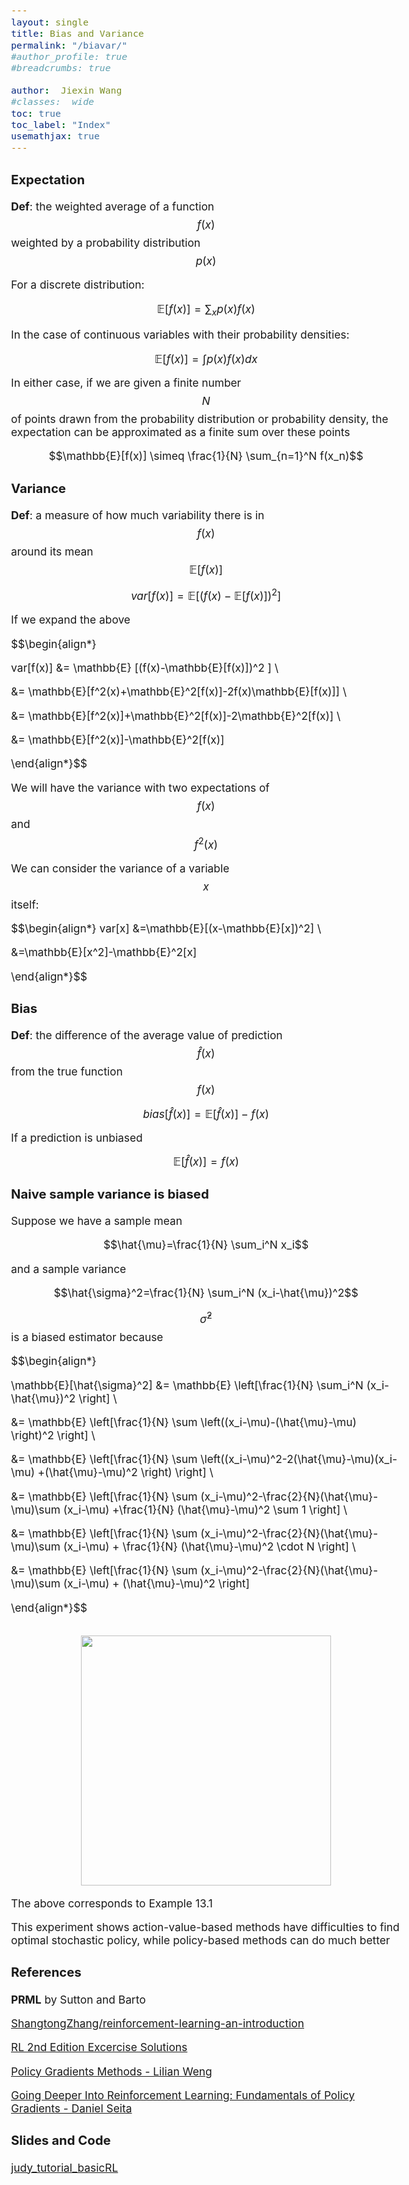 ```yaml
---
layout: single
title: Bias and Variance
permalink: "/biavar/"
#author_profile: true
#breadcrumbs: true

author:  Jiexin Wang
#classes:  wide
toc: true
toc_label: "Index"
usemathjax: true
---
```


<style type="text/css">
  body{
  font-size: 13pt;
  }
</style>



### Expectation

**Def**: the weighted average of a function $$f(x)$$ weighted by a probability distribution $$p(x)$$

For a discrete distribution:

$$\mathbb{E}[f(x)]=\sum_x p(x)f(x)$$

In the case of continuous variables with their probability densities:

$$\mathbb{E}[f(x)]=\int p(x)f(x) dx$$

In either case, if we are given a finite number $$N$$ of points drawn from the probability distribution or probability density, the expectation can be approximated as a finite sum over these points

$$\mathbb{E}[f(x)] \simeq \frac{1}{N} \sum_{n=1}^N f(x_n)$$

### Variance

**Def**: a measure of how much variability there is in $$f(x)$$ around its mean $$\mathbb{E}[f(x)]$$

$$var[f(x)]=\mathbb{E}[(f(x)-\mathbb{E}[f(x)])^2]$$

If we expand the above

$$\begin{align*}

var[f(x)] &= \mathbb{E} [(f(x)-\mathbb{E}[f(x)])^2 ] \\

&= \mathbb{E}[f^2(x)+\mathbb{E}^2[f(x)]-2f(x)\mathbb{E}[f(x)]] \\

&= \mathbb{E}[f^2(x)]+\mathbb{E}^2[f(x)]-2\mathbb{E}^2[f(x)] \\

&= \mathbb{E}[f^2(x)]-\mathbb{E}^2[f(x)]

\end{align*}$$

We will have the variance with two expectations of $$f(x)$$ and $$f^2(x)$$

We can consider the variance of a variable $$x$$ itself:

$$\begin{align*}
var[x] &=\mathbb{E}[(x-\mathbb{E}[x])^2] \\

&=\mathbb{E}[x^2]-\mathbb{E}^2[x]

\end{align*}$$

### Bias

**Def**: the difference of the average value of prediction $$\hat{f}(x)$$ from the true function $$f(x)$$

$$bias[\hat{f}(x)]=\mathbb{E}[\hat{f}(x)]-f(x)$$

If a prediction is unbiased

$$\mathbb{E}[\hat{f}(x)]=f(x)$$

### Naive sample variance is biased

Suppose we have a sample mean  

$$\hat{\mu}=\frac{1}{N} \sum_i^N x_i$$

and a sample variance

$$\hat{\sigma}^2=\frac{1}{N} \sum_i^N (x_i-\hat{\mu})^2$$

$$\hat{\sigma}^2$$ is a biased estimator because

$$\begin{align*}

\mathbb{E}[\hat{\sigma}^2] &= \mathbb{E} \left[\frac{1}{N} \sum_i^N (x_i-\hat{\mu})^2 \right] \\

&= \mathbb{E} \left[\frac{1}{N} \sum \left((x_i-\mu)-(\hat{\mu}-\mu) \right)^2 \right] \\

&= \mathbb{E} \left[\frac{1}{N} \sum \left((x_i-\mu)^2-2(\hat{\mu}-\mu)(x_i-\mu) +(\hat{\mu}-\mu)^2 \right) \right] \\

&= \mathbb{E} \left[\frac{1}{N} \sum (x_i-\mu)^2-\frac{2}{N}(\hat{\mu}-\mu)\sum (x_i-\mu) +\frac{1}{N} (\hat{\mu}-\mu)^2 \sum 1 \right] \\

&= \mathbb{E} \left[\frac{1}{N} \sum (x_i-\mu)^2-\frac{2}{N}(\hat{\mu}-\mu)\sum (x_i-\mu) + \frac{1}{N} (\hat{\mu}-\mu)^2 \cdot N \right] \\

&= \mathbb{E} \left[\frac{1}{N} \sum (x_i-\mu)^2-\frac{2}{N}(\hat{\mu}-\mu)\sum (x_i-\mu) + (\hat{\mu}-\mu)^2 \right]

\end{align*}$$

```python

```

<center><img src="/judy_blog/assets/images/egreedy_shortcorridor.png" width=400></center>

The above corresponds to Example 13.1

This experiment shows action-value-based methods have difficulties to find optimal stochastic policy, while policy-based methods can do much better



### References

**PRML** by Sutton and Barto

[ShangtongZhang/reinforcement-learning-an-introduction](https://github.com/ShangtongZhang/reinforcement-learning-an-introduction)

[RL 2nd Edition Excercise Solutions](https://github.com/LyWangPX/Reinforcement-Learning-2nd-Edition-by-Sutton-Exercise-Solutions)

[Policy Gradients Methods - Lilian Weng](https://lilianweng.github.io/posts/2018-04-08-policy-gradient/)

[Going Deeper Into Reinforcement Learning: Fundamentals of Policy Gradients - Daniel Seita](https://danieltakeshi.github.io/2017/03/28/going-deeper-into-reinforcement-learning-fundamentals-of-policy-gradients/)

### Slides and Code

[judy_tutorial_basicRL](https://github.com/ha5ha6/judy_tutorial_basicRL)
